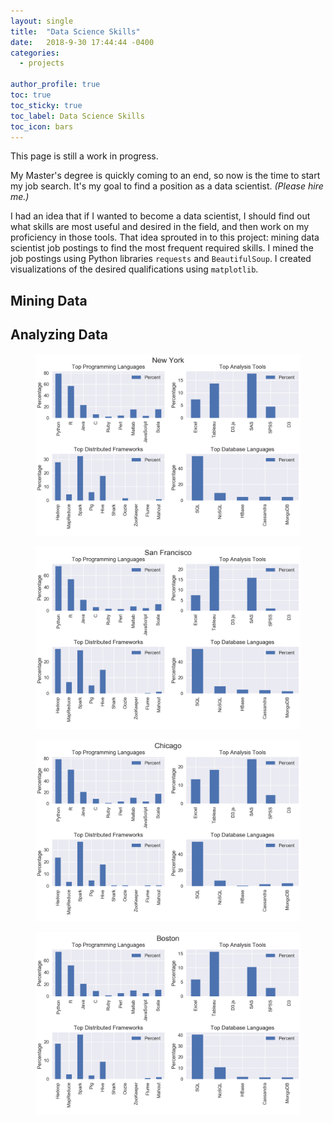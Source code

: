 ```yaml
---
layout: single
title:  "Data Science Skills"
date:   2018-9-30 17:44:44 -0400
categories:
  - projects

author_profile: true
toc: true
toc_sticky: true
toc_label: Data Science Skills
toc_icon: bars
---
```

This page is still a work in progress.

My Master's degree is quickly coming to an end, so now is the time to start my job search. It's my goal to find a position as a data scientist. *(Please hire me.)*

I had an idea that if I wanted to become a data scientist, I should find out what skills are most useful and desired in the field, and then work on my proficiency in those tools. That idea sprouted in to this project: mining data scientist job postings to find the most frequent required skills. I mined the job postings using Python libraries `requests` and `BeautifulSoup`. I created visualizations of the desired qualifications using `matplotlib`.

## Mining Data ##

## Analyzing Data ##
<figure>
<a href="/assets/images/datascience/new_york.png"><img src="/assets/images/datascience/new_york.png"></a>
</figure>
<figure>
<a href="/assets/images/datascience/san_francisco.png"><img src="/assets/images/datascience/san_francisco.png"></a>
</figure>
<figure>
<a href="/assets/images/datascience/chicago.png"><img src="/assets/images/datascience/chicago.png"></a>
</figure>
<figure>
<a href="/assets/images/datascience/boston.png"><img src="/assets/images/datascience/boston.png"></a>
</figure>
